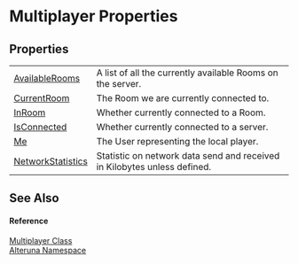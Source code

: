 # Multiplayer Properties




## Properties
<table>
<tr>
<td><a href="P_Alteruna_Multiplayer_AvailableRooms">AvailableRooms</a></td>
<td>A list of all the currently available Rooms on the server.</td></tr>
<tr>
<td><a href="P_Alteruna_Multiplayer_CurrentRoom">CurrentRoom</a></td>
<td>The Room we are currently connected to.</td></tr>
<tr>
<td><a href="P_Alteruna_Multiplayer_InRoom">InRoom</a></td>
<td>Whether currently connected to a Room.</td></tr>
<tr>
<td><a href="P_Alteruna_Multiplayer_IsConnected">IsConnected</a></td>
<td>Whether currently connected to a server.</td></tr>
<tr>
<td><a href="P_Alteruna_Multiplayer_Me">Me</a></td>
<td>The User representing the local player.</td></tr>
<tr>
<td><a href="P_Alteruna_Multiplayer_NetworkStatistics">NetworkStatistics</a></td>
<td>Statistic on network data send and received in Kilobytes unless defined.</td></tr>
</table>

## See Also


#### Reference
<a href="T_Alteruna_Multiplayer">Multiplayer Class</a>  
<a href="N_Alteruna">Alteruna Namespace</a>  
